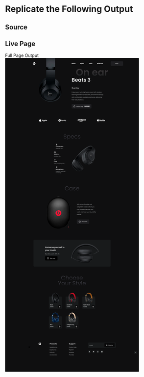 # Replicate the Following Output

## Source

## Live Page


Full Page Output
![Full Page](Main%20Landing%20page.png)
